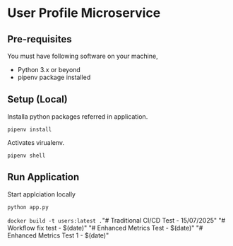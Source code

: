 # User Profile Microservice

## Pre-requisites
You must have following software on your machine,
- Python 3.x or beyond
- pipenv package installed

## Setup (Local)
Installa python packages referred in application.
```
pipenv install
```
Activates virualenv.
```
pipenv shell
```

## Run Application
Start applciation locally
```
python app.py
```

```docker build -t users:latest .```"# Traditional CI/CD Test - 15/07/2025" 
"# Workflow fix test - $(date)" 
"# Enhanced Metrics Test - $(date)" 
"# Enhanced Metrics Test 1 - $(date)" 
 
